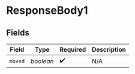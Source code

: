 # ResponseBody1


## Fields

| Field              | Type               | Required           | Description        |
| ------------------ | ------------------ | ------------------ | ------------------ |
| `moved`            | *boolean*          | :heavy_check_mark: | N/A                |